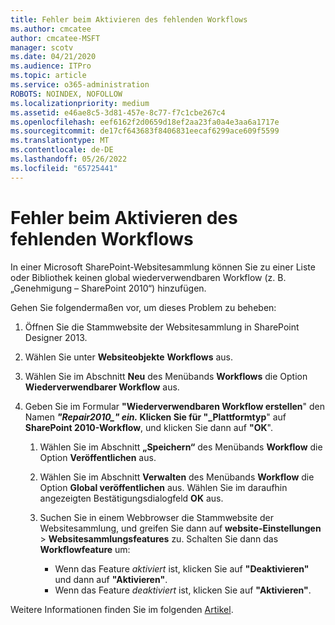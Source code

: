 ```yaml
---
title: Fehler beim Aktivieren des fehlenden Workflows
ms.author: cmcatee
author: cmcatee-MSFT
manager: scotv
ms.date: 04/21/2020
ms.audience: ITPro
ms.topic: article
ms.service: o365-administration
ROBOTS: NOINDEX, NOFOLLOW
ms.localizationpriority: medium
ms.assetid: e46ae8c5-3d81-457e-8c77-f7c1cbe267c4
ms.openlocfilehash: eef6162f2d0659d18ef2aa23fa0a4e3aa6a1717e
ms.sourcegitcommit: de17cf643683f8406831eecaf6299ace609f5599
ms.translationtype: MT
ms.contentlocale: de-DE
ms.lasthandoff: 05/26/2022
ms.locfileid: "65725441"
---
```

# <a name="missing-workflow-failed-to-activate"></a>Fehler beim Aktivieren des fehlenden Workflows

In einer Microsoft SharePoint-Websitesammlung können Sie zu einer Liste oder Bibliothek keinen global wiederverwendbaren Workflow (z. B. „Genehmigung – SharePoint 2010“) hinzufügen.

Gehen Sie folgendermaßen vor, um dieses Problem zu beheben:

1. Öffnen Sie die Stammwebsite der Websitesammlung in SharePoint Designer 2013.

2. Wählen Sie unter **Websiteobjekte** **Workflows** aus.

3. Wählen Sie im Abschnitt **Neu** des Menübands **Workflows** die Option **Wiederverwendbarer Workflow** aus.

4. Geben Sie im Formular **"Wiederverwendbaren Workflow erstellen**" den Namen **_"Repair2010_*_" ein.* Klicken Sie für "_Plattformtyp**" auf **SharePoint 2010-Workflow**, und klicken Sie dann auf **"OK**".

   1. Wählen Sie im Abschnitt **„Speichern“** des Menübands **Workflow** die Option **Veröffentlichen** aus.

   2. Wählen Sie im Abschnitt **Verwalten** des Menübands **Workflow** die Option **Global veröffentlichen** aus. Wählen Sie im daraufhin angezeigten Bestätigungsdialogfeld **OK** aus.

   3. Suchen Sie in einem Webbrowser die Stammwebsite der Websitesammlung, und greifen Sie dann auf **website-Einstellungen** \> **Websitesammlungsfeatures** zu. Schalten Sie dann das **Workflowfeature** um:
      - Wenn das Feature *aktiviert* ist, klicken Sie auf **"Deaktivieren"** und dann auf **"Aktivieren"**.
      - Wenn das Feature *deaktiviert* ist, klicken Sie auf **"Aktivieren"**.

Weitere Informationen finden Sie im folgenden [Artikel](https://go.microsoft.com/fwlink/?linkid=2047770&amp;clcid=0x409).

